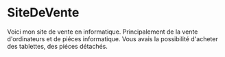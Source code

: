 # SiteDeVente
Voici mon site de vente en informatique.
Principalement de la vente d'ordinateurs et de piéces informatique.
Vous avais la possibilité d'acheter des tablettes, des piéces détachés.

